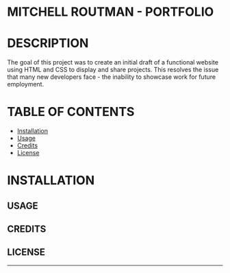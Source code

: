 # MITCHELL ROUTMAN - PORTFOLIO

# DESCRIPTION
The goal of this project was to create an initial draft of a functional website using HTML and CSS to display and share projects. This resolves the issue that many new developers face - the inability to showcase work for future employment. 

# TABLE OF CONTENTS
 - [Installation](#installation)
 - [Usage](#usage)
 - [Credits](#credits)
 - [License](#license)

# INSTALLATION


## USAGE


## CREDITS


## LICENSE

---

